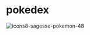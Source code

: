 # pokedex
![icons8-sagesse-pokemon-48](https://user-images.githubusercontent.com/91948963/168480127-6fc72455-3eef-4670-a6c1-71fec2786a51.png)
